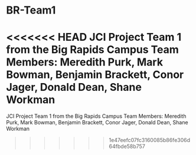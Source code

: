 # BR-Team1
<<<<<<< HEAD
JCI Project Team 1 from the Big Rapids Campus Team Members: Meredith Purk, Mark Bowman, Benjamin Brackett, Conor Jager, Donald Dean, Shane Workman
=======
JCI Project Team 1 from the Big Rapids Campus
Team Members:
Meredith Purk, 
Mark Bowman, 
Benjamin Brackett, 
Conor Jager, 
Donald Dean, 
Shane Workman
>>>>>>> 1e47eefc07fc3160085b86fe306d64fbde58b757
